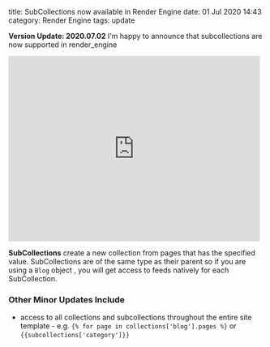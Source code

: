 title: SubCollections now available in Render Engine
date: 01 Jul 2020 14:43
category: Render Engine
tags: update

**Version Update: 2020.07.02**
I'm happy to announce that subcollections are now supported in render_engine

<iframe
  src="https://carbon.now.sh/embed?bg=rgba(171%2C%20184%2C%20195%2C%201)&t=monokai&wt=none&l=python&ds=true&dsyoff=20px&dsblur=68px&wc=true&wa=true&pv=56px&ph=56px&ln=false&fl=1&fm=Hack&fs=14px&lh=133%25&si=false&es=2x&wm=false&code=%2540mysite.register_collection%250A%250Aclass%2520Blog(Blog)%253A%250A%2520%2520%2520%2520routes%2520%253D%2520%255B''%252C%2520'%252Fblog'%255D%250A%2520%2520%2520%2520template%2520%253D%2520'blog.html'%250A%2520%2520%2520%2520archive_template%2520%253D%2520'archive.html'%250A%2520%2520%2520%2520archive_slug%2520%253D%2520'all_posts.html'%250A%2520%2520%2520%2520content_path%2520%253D%2520'content'%250A%2520%2520%2520%2520subcollections%2520%253D%2520%255B'category'%252C%2520'tags'%255D%250A"
  style="width: 496px; height: 366px; border:0; transform: scale(1); overflow:hidden;"
  sandbox="allow-scripts allow-same-origin">
</iframe>

**SubCollections** create a new collection from pages that has the specified value. SubCollections are of the same type as their parent so if you are using a `Blog` object , you will get access to feeds natively for each SubCollection.

### Other Minor Updates Include

- access to all collections and subcollections throughout the entire site template - e.g. `{% for page in collections['blog'].pages %}` or `{{subcollections['category']}}`

